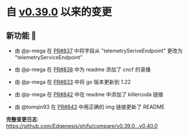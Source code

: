 # 自 [v0.39.0](https://github.com/Edgenesis/shifu/releases/tag/v0.39.0) 以来的变更

## 新功能 🎉

* 由 @p-mega 在 [PR#837](https://github.com/Edgenesis/shifu/pull/837) 中将字段从 "telemetrySeriveEndpoint" 更改为 "telemetryServiceEndpoint"

* 由 @p-mega 在 [PR#838](https://github.com/Edgenesis/shifu/pull/838) 中为 readme 添加了 cncf 的录播

* 由 @p-mega 在 [PR#833](https://github.com/Edgenesis/shifu/pull/833) 中将 go 版本更新到 1.22

* 由 @p-mega 在 [PR#842](https://github.com/Edgenesis/shifu/pull/842) 中在 readme 中添加了 killercoda 链接

* 由 @tomqin93 在 [PR#843](https://github.com/Edgenesis/shifu/pull/843) 中用正确的 img 链接更新了 README

**完整变更日志**: https://github.com/Edgenesis/shifu/compare/v0.39.0...v0.40.0